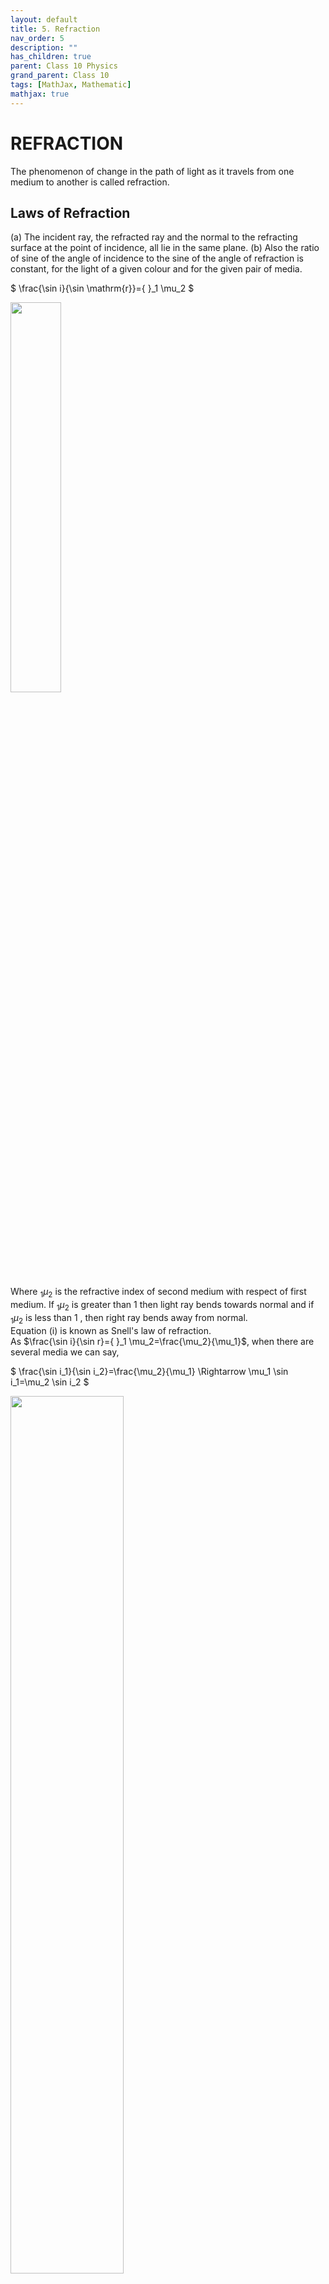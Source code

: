 ```yaml
---
layout: default
title: 5. Refraction
nav_order: 5
description: ""
has_children: true
parent: Class 10 Physics
grand_parent: Class 10
tags: [MathJax, Mathematic]
mathjax: true
---
```

# REFRACTION
The phenomenon of change in the path of light as it travels from one medium to another is called refraction.

## Laws of Refraction
(a) The incident ray, the refracted ray and the normal to the refracting surface at the point of incidence, all lie in the same plane.
(b) Also the ratio of sine of the angle of incidence to the sine of the angle of refraction is constant, for the light of a given colour and for the given pair of media.

$
\frac{\sin i}{\sin \mathrm{r}}={ }_1 \mu_2
$

<img src="./images/refraction_figure1.png" width="40%"/>

Where ${ }_1 \mu_2$ is the refractive index of second medium with respect of first medium. If ${ }_1 \mu_2$ is greater than 1 then light ray bends towards normal and if ${ }_1 \mu_2$ is less than 1 , then right ray bends away from normal.  
Equation (i) is known as Snell's law of refraction.  
As $\frac{\sin i}{\sin r}={ }_1 \mu_2=\frac{\mu_2}{\mu_1}$, when there are several media we can say,

$
\frac{\sin i_1}{\sin i_2}=\frac{\mu_2}{\mu_1} \Rightarrow \mu_1 \sin i_1=\mu_2 \sin i_2
$

<img src="./images/refraction_figure2.png" width="60%"/>

Hence, $\mu_1 \sin i_1=\mu_2 \sin i_2=\mu_3 \sin i_3=$ constant or $\mu \sin i=$ constant.
This equation is found to be very useful for solving problems involving a variable refractive index.

<font color="#7612ce"><b>$\sigma$ Illustration 12 :</b></font>.  
A ray of light is incident on a substance ( $x$ ) at an angle of incidence of $60^{\circ}$. If the angle of refraction were $37^{\circ}$. Calculate the refractive index of substance $(x)$.

**Solution:**
Given:
- Angle of incidence (i) = 60°
- Angle of refraction (r) = 37°
- Light travels from air (medium 1) to substance x (medium 2)

Using Snell's law:
$\frac{\sin i}{\sin r} = \frac{\mu_2}{\mu_1} = {}_1\mu_2$

Since medium 1 is air, $\mu_1 = 1$
Therefore, $\mu_2 = {}_1\mu_2$

$\mu_2 = \frac{\sin 60°}{\sin 37°}$

$\mu_2 = \frac{0.866}{0.602} = 1.44$

Therefore, the refractive index of substance x is 1.44.

<font color="#7612ce"><b>$\sigma$ Illustration 13 :</b></font>.  

Light is incident from air on oil at an angle of $30^{\circ}$. After moving through oil-1, oil-2, and glass it enters water. If the refractive indices of glass and water are 1.5 and 1.3, respectively, find the angle which the ray makes with normal in water.

<img src="./images/refraction_figure3.png" width="50%"/>

**Solution:**
Let's solve this using $\mu \sin i = constant$ for all media.

Given:
- Initial angle in air (i₁) = 30°
- Refractive index of glass (μ_g) = 1.5 
- Refractive index of water (μ_w) = 1.3
- Refractive index of air (μ_a) = 1.0

Using $\mu_1 \sin i_1 = \mu_2 \sin i_2$:

For air to water transition:
$\mu_a \sin i_a = \mu_w \sin i_w$

$1.0 \times \sin 30° = 1.3 \times \sin i_w$

$0.5 = 1.3 \times \sin i_w$

$\sin i_w = \frac{0.5}{1.3} = 0.385$

$i_w = \sin^{-1}(0.385) = 22.6°$

Therefore, the ray makes an angle of approximately 22.6° with the normal in water.

Note: The intermediate media (oil-1, oil-2, and glass) don't affect the final angle as long as we know the initial and final media's properties, due to the principle that $\mu \sin i$ remains constant throughout all media.

<font color="#7612ce"><b>$\sigma$ Illustration 14 :</b></font>.  


At what angle must a ray of light incident on the glass so that it is refracted at an angle of $30^{\circ}$ ? Given refractive index of glass $=1.5$



**Solution:** Here ${ }^{\circ} n_0=1.5, r=30^{\circ}$ Using $\frac{\sin i}{\sin r}={ }^{\circ} n_0$ or $\sin i={ }^{\circ} n_0 \times \sin r$
or $\sin \mathrm{i}=1.5 \times \sin 30^{\circ}=1.5 \times \frac{1}{2}=0.7500$
or angle of incidence $i=\sin ^{-1}(0.7500)=48^{\circ} 36^{\prime}$.


<font color="#7612ce"><b>Exercise 3:</b></font>.  

Which of the following does not change during the refraction of light? Wavelength, frequency or velocity of light?
During refraction of light, frequency remains constant while wavelength and velocity change.

**Solution to Exercise 3:**

This is because:
1. Frequency (f) is determined by the source of light and remains unchanged when light passes from one medium to another
2. Velocity (v) changes when light enters a different medium with different refractive index
3. Since v = fλ (where λ is wavelength), and f is constant but v changes, λ must change to maintain this relationship

Therefore, frequency is the only property that remains unchanged during refraction.

## Refractive Index



$
{ }_1 \mu_2=\mu_2 / \mu_1
$

where $\mu_2$ and $\mu_1$ are refractive indices of material 1 and 2 w.r.t. vacuum.
index of the medium. It is simply represented by $\mu_m$. If $c$ is the speed of light in air and $v$ is the speed of light in the medium, then the refractive index of the medium ( $\mu_m$ ) is given by

$
\mu_m=\frac{\text { speed of light in vacuum(Air) }}{\text { speedof light in themedium }}=\frac{c}{v}
$


The absolute refractive index of a medium is simply called its refractive index.

$
\begin{aligned}
& { }_1 \mu_2=\frac{\mu_2}{\mu_1} \newline
& { }_1 \mu_2=\frac{\mu_2}{\mu_1}=\frac{c / v_2}{c / v_1}=\frac{v_1}{v_2}
\end{aligned}
$

where $v_1$ and $v_2$ are the speeds of light in medium 1 and 2 respectively.
of a pair of transparent media, the one that has the higher refractive index is called the optically denser medium of the two, while the one that has the lower refractive index is called the optically rarer medium. Thus, a ray of light travelling from a rarer medium to a denser medium bends towards the normal,


<font color="#7612ce"><b>$\sigma$ Illustration 15 :</b></font>.  

 

Find.   
(i) Refractive index of glass.    
(ii) Refractive index of water.   
(iii) Speed of light in water.  

Solution:
(i) Refractive index of glass $=\frac{\text { Speed of light inair (or vacuum) }}{\text { Speed of lightinglass }}$

$
a \mu_g=\frac{3 \times 10^8}{2 \times 10^8} \Rightarrow a \mu_g=\frac{3}{2}
$

(ii) ${ }_w \mu_z=\frac{{ }_g \mu_g}{\mu_w} \Rightarrow{ }_{:} \mu_w=\frac{3 / 2}{9 / 8}=\frac{4}{3}$

$
\begin{aligned}
\text { (iii) } \mu_{\mathrm{w}} & =\frac{\text { Speed of lightinair (or vacuum) }}{\text { Speedof lightin water }} \newline
V_{\mathrm{w}} & =\frac{3 \times 10^8 \times 3}{4}=2.25 \times 10^8 \mathrm{~m} / \mathrm{s}
\end{aligned}
$


<font color="#7612ce"><b>$\sigma$ Illustration 16 :</b></font>.  

The wavelength of light in air is $7800 \mathrm{~A}^0$. What is the wavelength of this light in a medium whose refractive index is $4 / 3$.

Solution: $\quad \lambda_m=\frac{\lambda}{\mu}=\frac{7800 \times 3}{4}=5850 \mathrm{~A}^0$

### <font color="#7612ce"><b>Exercise 4:</b></font>.  

When a light goes from glass $(\mu=3 / 2)$ to water $(\mu=4 / 3)$. What is the refractive index of water with respect to glass?

**Solution for exercise:**

$
\begin{aligned}
{}_g\mu_w &= \frac{\mu_w}{\mu_g} \newline
&= \frac{4/3}{3/2} \newline
&= \frac{4}{3} \times \frac{2}{3} \newline
&= \frac{8}{9}
\end{aligned}
$

Therefore, the refractive index of water with respect to glass is $\frac{8}{9}$.

## Change in Wavelength Due to Change in Medium

Like any wave, the wavelength $\lambda$, frequency $u$ of light are related as
$v=v \lambda$, where $v$ is the velocity of light in the medium.
When light changes medium its frequency does not changes.
According to this relation, refraction is accompanied by a change in wavelength of light.

### <font color="#7612ce"><b>Exercise 5:</b></font>.  


A glass ray of wavelength $7200 A^{\circ}$ goes from glass $(\mu=3 / 2)$ to water $(\mu=4 / 3)$. Find wavelength of refracted ray in water

**Solution:**

Let $\lambda_g$ be wavelength in glass and $\lambda_w$ be wavelength in water.

$\lambda_g = 7200 A^{\circ}$

For glass to water:
$
\begin{aligned}
{}_g\mu_w &= \frac{\lambda_g}{\lambda_w} \newline
\frac{8}{9} &= \frac{7200}{\lambda_w} \newline
\lambda_w &= 7200 \times \frac{9}{8} \newline
&= 8100 A^{\circ}
\end{aligned}
$

Therefore, the wavelength of refracted ray in water is $8100 A^{\circ}$.

## Refraction Through A Rectangular glass Slab

Consider a ray of light EF passing from air (rarer medium $n_1=1$ ) through a paralled sided glass slab (denser medium, $n_2$ ) into air. The ray of light will clearly suffer two refractions. Since the medium on both sides of glass is the same therefore the ray of light will get laterally shifted without any deviation. This is proved below. At the first surface $A B$, with $n_1=1$, from Snell's law of refraction,

<img src="./images/refraction_rectangular_glass.png" width="50%"/>

$
n_2 \sin r_1=n_1 \sin i_1=\sin i_1
$


At the second surface ( $C D$ ) parallel to $A B$, applying Snell's law, we have,

$
\begin{aligned}
& \quad n_2 \sin i_2=n_3 \sin i_2=\sin i_2 \newline
& \text { But, } \angle r_1=\angle i_2 \newline
& \therefore \quad n_2 \sin r_1=n_3 \sin r_2=\sin r_2
\end{aligned}
$


Comparing equation (1) and (2), we have,

$
\sin i_1=\sin r_2
$


So that, $\angle_1=\angle r_2$
The ray of light will leave the parallel glass slab at the same angle at which it entered the glass slab on the opposite side. However, it gets laterally displaced. Thus we can say that emergent ray is parallel to the incident ray.


<font color="#7612ce"><b>$\sigma$ Illustration 17 :</b></font> 

$\overline{\text { Refractive index of glass w.r.t. water is } 9 / 8 \text {. Refractive index of glass w.r.t. air is } 3 / 2 \text {. Find the refractive }}$ index of water w.r.t air.



**Solution:**
Given that ${ }_w n_9=9 / 8$ and $n_9=3 / 2$

$
\begin{aligned}
& \text { As, } n_g \times{ }_g n_w \times n_8=1 \newline
& \therefore \frac{1}{n_8}=n_m=n_0 \times n_m=\frac{n_8}{n_8} \newline
& \therefore \quad n_w=\frac{3 / 2}{9 / 8}=\frac{4}{3} .
\end{aligned}
$

Exercise 6: $\square$
For a glass slab, the deviation produced is $\qquad$ .

